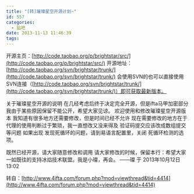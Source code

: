 ```yaml
---
title: "[转]璀璨星空开源计划~"
id: 557
categories:
  - 贴吧
date: 2013-11-13 11:46:39
tags:
---
```


开源主页：[http://code.taobao.org/p/brightstar/src/](http://code.taobao.org/p/brightstar/src/)
开源地址：[http://code.taobao.org/svn/brightstar/trunk/](http://code.taobao.org/svn/brightstar/trunk/)
会使用SVN的也可以直接使用SVN连接（[http://code.taobao.org/svn/brightstar/trunk/](http://code.taobao.org/svn/brightstar/trunk/)）即可获取最新版本。
<!--more-->
关于璀璨星空开源的说明
在几经考虑后终于决定完全开源，但是ifta马甲加密部分我由于某些原因保留不能公开，希望大家见谅。
欢迎使用和修改璀璨星空开源版本
我知道有很多地方还需要修改，但是时间已经不允许
现在需要修改的地方在于代理的使用判断过于繁琐，我一直想改又没来得及
验证码提交应该改成数组提交 等问题
如果出现 发现死循环的问题，请到易语言配置里，关闭 死循环检测的选项。

既然已经开源，请大家随意修改和调用
请大家修改的时候，保留本行：希望大家一如既往的支持冰焰技术联盟。我是小璨，再会。
                                                                                                                          ——璨 于 2013年10月12日13:02

转自：[http://www.4ifta.com/forum.php?mod=viewthread&tid=4414](http://www.4ifta.com/forum.php?mod=viewthread&tid=4414)